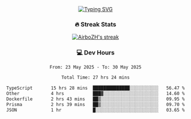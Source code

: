 
<div align="center">
  <a href="https://git.io/typing-svg"><img src="https://readme-typing-svg.demolab.com?font=Fira+Code&size=30&pause=1000&color=33F7F5&center=true&vCenter=true&width=435&lines=Hi+there+%F0%9F%91%8B+I+am+AirboZH+;Welcome+to+my+Github" alt="Typing SVG" /></a>

<h3>🔥 Streak Stats</h3>

<!-- GitHub Readme Streak Stats - https://github.com/DenverCoder1/github-readme-streak-stats -->
<p>
  <a href="https://github.com/DenverCoder1/github-readme-streak-stats">
    <img title="🔥 Get streak stats for your profile at git.io/streak-stats" alt="AirboZH's streak" src="https://streak-stats.demolab.com/?user=AirboZH&theme=monokai-metallian&hide_border=true"/>
  </a>
</p>

<h3>💻 Dev Hours</h3>
<!--START_SECTION:waka-->

```txt
From: 23 May 2025 - To: 30 May 2025

Total Time: 27 hrs 24 mins

TypeScript       15 hrs 28 mins  ██████████████░░░░░░░░░░░   56.47 %
Other            4 hrs           ███▓░░░░░░░░░░░░░░░░░░░░░   14.60 %
Dockerfile       2 hrs 43 mins   ██▒░░░░░░░░░░░░░░░░░░░░░░   09.95 %
Prisma           2 hrs 39 mins   ██▒░░░░░░░░░░░░░░░░░░░░░░   09.70 %
JSON             1 hr            █░░░░░░░░░░░░░░░░░░░░░░░░   03.65 %
```

<!--END_SECTION:waka-->
</div>  
